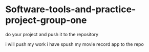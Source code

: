 # Software-tools-and-practice-project-group-one

do your project and push it to the repository

i will push my work
i have spush my movie record app to the repo
